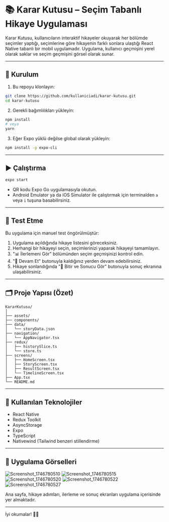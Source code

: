 # 📚 Karar Kutusu – Seçim Tabanlı Hikaye Uygulaması

Karar Kutusu, kullanıcıların interaktif hikayeler okuyarak her bölümde seçimler yaptığı, seçimlerine göre hikayenin farklı sonlara ulaştığı React Native tabanlı bir mobil uygulamadır. Uygulama, kullanıcı geçmişini yerel olarak saklar ve seçim geçmişini görsel olarak sunar.

---

## 🚀 Kurulum

1. Bu repoyu klonlayın:

```bash
git clone https://github.com/kullaniciadi/karar-kutusu.git
cd karar-kutusu
```

2. Gerekli bağımlılıkları yükleyin:

```bash
npm install
# veya
yarn
```

3. Eğer Expo yüklü değilse global olarak yükleyin:

```bash
npm install -g expo-cli
```

---

## ▶️ Çalıştırma

```bash
expo start
```

- QR kodu Expo Go uygulamasıyla okutun.
- Android Emulator ya da iOS Simulator ile çalıştırmak için terminalden `a` veya `i` tuşuna basabilirsiniz.

---

## 🧪 Test Etme

Bu uygulama için manuel test öngörülmüştür:

1. Uygulama açıldığında hikaye listesini göreceksiniz.
2. Herhangi bir hikayeyi seçin, seçimlerinizi yaparak hikayeyi tamamlayın.
3. "📊 İlerlemeni Gör" bölümünden seçim geçmişinizi kontrol edin.
4. "📌 Devam Et" butonuyla kaldığınız yerden devam edebilirsiniz.
5. Hikaye sonlandığında "🎉 Bitir ve Sonucu Gör" butonuyla sonuç ekranına ulaşabilirsiniz.

---

## 🗂️ Proje Yapısı (Özet)

```
KararKutusu/
│
├── assets/
├── components/
├── data/
│   └── storyData.json
├── navigation/
│   └── AppNavigator.tsx
├── redux/
│   ├── historySlice.ts
│   └── store.ts
├── screens/
│   ├── HomeScreen.tsx
│   ├── StoryScreen.tsx
│   ├── ResultScreen.tsx
│   └── TimelineScreen.tsx
├── App.tsx
└── README.md
```

---

## 🧠 Kullanılan Teknolojiler

- React Native
- Redux Toolkit
- AsyncStorage
- Expo
- TypeScript
- Nativewind (Tailwind benzeri stillendirme)

---

## 📸 Uygulama Görselleri

![Screenshot_1746780510](https://github.com/user-attachments/assets/ee3fc824-8b7e-4859-adee-a961f38e76c2)
![Screenshot_1746780515](https://github.com/user-attachments/assets/ec19c559-e40e-4695-a056-f6c342208a94)
![Screenshot_1746780520](https://github.com/user-attachments/assets/9e3dd5c3-4603-43a4-b6ad-a1d55741b955)
![Screenshot_1746780522](https://github.com/user-attachments/assets/aa1dafb1-a8ac-4448-b070-7d50b35e5c33)
![Screenshot_1746780527](https://github.com/user-attachments/assets/ed0e5f00-3cd1-4c1b-a83f-7ae64ccdc872)


Ana sayfa, hikaye adımları, ilerleme ve sonuç ekranları uygulama içerisinde yer almaktadır.

---

İyi okumalar! 📖✨

